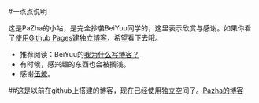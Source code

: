#一点点说明

这是PaZha的小站，是完全抄袭BeiYuu同学的，这里表示欣赏与感谢。如果你看了[使用Github Pages建独立博客](http://beiyuu.com/github-pages/)，希望看下去哦。
* 推荐阅读：BeiYuu的[我为什么写博客？](http://beiyuu.com/why-blog/)
* 有时候，感兴趣的东西也会被搁浅。
* 感谢[伍燎](https://github.com/wuliao518/)。


##这是以前在github上搭建的博客，现在已经使用独立空间了。[Pazha的博客](http://inslow.com)
